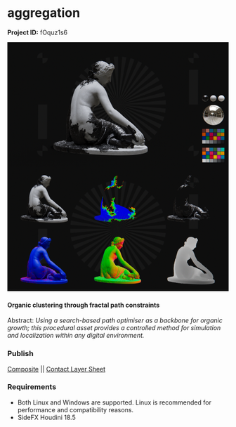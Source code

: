 # aggregation

**Project ID:** fOquz1s6

![alt text](https://github.com/epochlab/aggregation/blob/main/sample.png)

#### Organic clustering through fractal path constraints
Abstract: *Using a search-based path optimiser as a backbone for organic growth; this procedural asset provides a controlled method for simulation and localization within any digital environment.*

### Publish
[Composite](https://vimeo.com/634689187) || [Contact Layer Sheet](https://vimeo.com/634686522)

### Requirements
- Both Linux and Windows are supported. Linux is recommended for performance and compatibility reasons.
- SideFX Houdini 18.5

